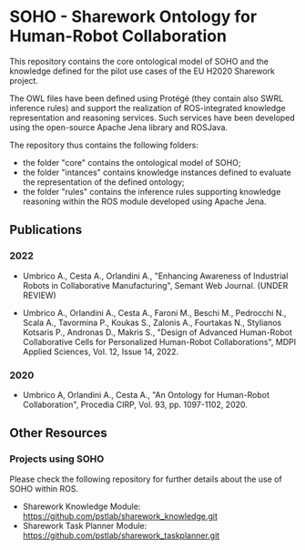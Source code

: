 # SOHO - Sharework Ontology for Human-Robot Collaboration

This repository contains the core ontological model of SOHO  and the knowledge defined for the pilot use cases of the EU H2020 Sharework project. 

The OWL files have been defined using Protégé (they contain also SWRL inference rules) and support the realization of ROS-integrated 
knowledge representation and reasoning services. Such services have been developed using the open-source Apache Jena library and ROSJava. 

The repository thus contains the following folders: 

- the folder "core" contains the ontological model of SOHO;
- the folder "intances" contains knowledge instances defined to evaluate the representation of the defined ontology;
- the folder "rules" contains the inference rules supporting knowledge reasoning within the ROS module developed using Apache Jena.

## Publications

### 2022

- Umbrico A., Cesta A., Orlandini A., "Enhancing Awareness of Industrial Robots in Collaborative Manufacturing", Semant Web Journal. (UNDER REVIEW)

- Umbrico A., Orlandini A., Cesta A., Faroni M., Beschi M., Pedrocchi N., Scala A., Tavormina P., Koukas S., Zalonis A., Fourtakas N., Stylianos Kotsaris P.,  Andronas D., Makris S., "Design of Advanced Human-Robot Collaborative Cells for Personalized Human-Robot Collaborations", MDPI Applied Sciences, Vol. 12, Issue 14, 2022.

### 2020

- Umbrico A, Orlandini A., Cesta A., "An Ontology for Human-Robot Collaboration", Procedia CIRP, Vol. 93, pp. 1097-1102, 2020.


## Other Resources

### Projects using SOHO

Please check the following repository for further details about the use of SOHO within ROS.

- Sharework Knowledge Module:     https://github.com/pstlab/sharework_knowledge.git
- Sharework Task Planner Module:  https://github.com/pstlab/sharework_taskplanner.git 

